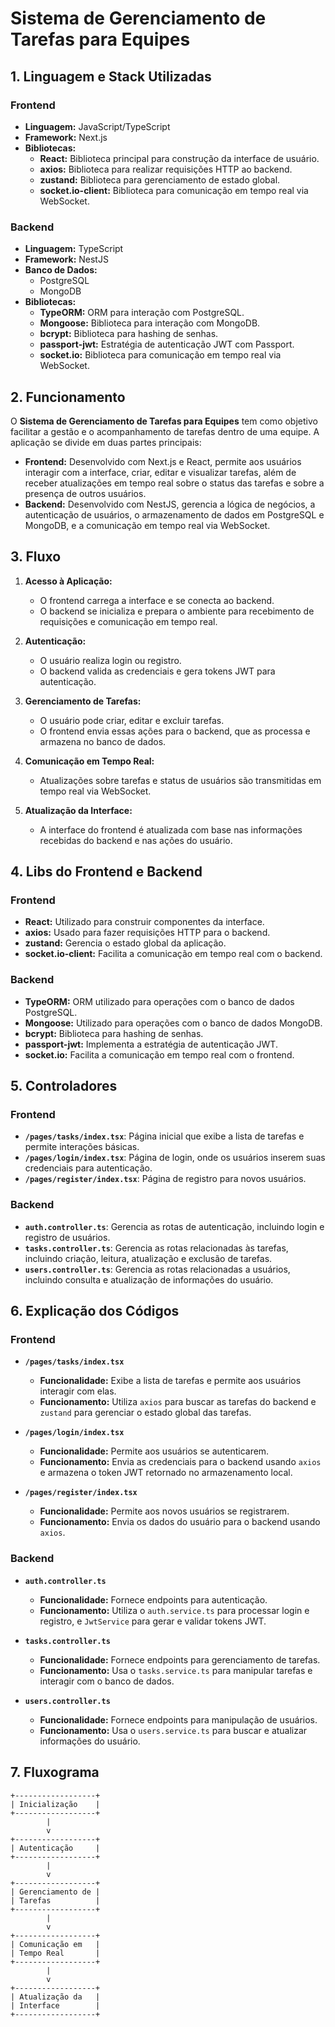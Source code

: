 # Sistema de Gerenciamento de Tarefas para Equipes

## 1. Linguagem e Stack Utilizadas

### Frontend
- **Linguagem:** JavaScript/TypeScript
- **Framework:** Next.js
- **Bibliotecas:**
  - **React:** Biblioteca principal para construção da interface de usuário.
  - **axios:** Biblioteca para realizar requisições HTTP ao backend.
  - **zustand:** Biblioteca para gerenciamento de estado global.
  - **socket.io-client:** Biblioteca para comunicação em tempo real via WebSocket.

### Backend
- **Linguagem:** TypeScript
- **Framework:** NestJS
- **Banco de Dados:**
  - PostgreSQL
  - MongoDB
- **Bibliotecas:**
  - **TypeORM:** ORM para interação com PostgreSQL.
  - **Mongoose:** Biblioteca para interação com MongoDB.
  - **bcrypt:** Biblioteca para hashing de senhas.
  - **passport-jwt:** Estratégia de autenticação JWT com Passport.
  - **socket.io:** Biblioteca para comunicação em tempo real via WebSocket.

## 2. Funcionamento

O **Sistema de Gerenciamento de Tarefas para Equipes** tem como objetivo facilitar a gestão e o acompanhamento de tarefas dentro de uma equipe. A aplicação se divide em duas partes principais:

- **Frontend:** Desenvolvido com Next.js e React, permite aos usuários interagir com a interface, criar, editar e visualizar tarefas, além de receber atualizações em tempo real sobre o status das tarefas e sobre a presença de outros usuários.
- **Backend:** Desenvolvido com NestJS, gerencia a lógica de negócios, a autenticação de usuários, o armazenamento de dados em PostgreSQL e MongoDB, e a comunicação em tempo real via WebSocket.

## 3. Fluxo

1. **Acesso à Aplicação:**
   - O frontend carrega a interface e se conecta ao backend.
   - O backend se inicializa e prepara o ambiente para recebimento de requisições e comunicação em tempo real.

2. **Autenticação:**
   - O usuário realiza login ou registro.
   - O backend valida as credenciais e gera tokens JWT para autenticação.

3. **Gerenciamento de Tarefas:**
   - O usuário pode criar, editar e excluir tarefas.
   - O frontend envia essas ações para o backend, que as processa e armazena no banco de dados.

4. **Comunicação em Tempo Real:**
   - Atualizações sobre tarefas e status de usuários são transmitidas em tempo real via WebSocket.

5. **Atualização da Interface:**
   - A interface do frontend é atualizada com base nas informações recebidas do backend e nas ações do usuário.

## 4. Libs do Frontend e Backend

### Frontend
- **React:** Utilizado para construir componentes da interface.
- **axios:** Usado para fazer requisições HTTP para o backend.
- **zustand:** Gerencia o estado global da aplicação.
- **socket.io-client:** Facilita a comunicação em tempo real com o backend.

### Backend
- **TypeORM:** ORM utilizado para operações com o banco de dados PostgreSQL.
- **Mongoose:** Utilizado para operações com o banco de dados MongoDB.
- **bcrypt:** Biblioteca para hashing de senhas.
- **passport-jwt:** Implementa a estratégia de autenticação JWT.
- **socket.io:** Facilita a comunicação em tempo real com o frontend.

## 5. Controladores

### Frontend
- **`/pages/tasks/index.tsx`**: Página inicial que exibe a lista de tarefas e permite interações básicas.
- **`/pages/login/index.tsx`**: Página de login, onde os usuários inserem suas credenciais para autenticação.
- **`/pages/register/index.tsx`**: Página de registro para novos usuários.

### Backend
- **`auth.controller.ts`**: Gerencia as rotas de autenticação, incluindo login e registro de usuários.
- **`tasks.controller.ts`**: Gerencia as rotas relacionadas às tarefas, incluindo criação, leitura, atualização e exclusão de tarefas.
- **`users.controller.ts`**: Gerencia as rotas relacionadas a usuários, incluindo consulta e atualização de informações do usuário.

## 6. Explicação dos Códigos

### Frontend

- **`/pages/tasks/index.tsx`**
  - **Funcionalidade:** Exibe a lista de tarefas e permite aos usuários interagir com elas.
  - **Funcionamento:** Utiliza `axios` para buscar as tarefas do backend e `zustand` para gerenciar o estado global das tarefas.

- **`/pages/login/index.tsx`**
  - **Funcionalidade:** Permite aos usuários se autenticarem.
  - **Funcionamento:** Envia as credenciais para o backend usando `axios` e armazena o token JWT retornado no armazenamento local.

- **`/pages/register/index.tsx`**
  - **Funcionalidade:** Permite aos novos usuários se registrarem.
  - **Funcionamento:** Envia os dados do usuário para o backend usando `axios`.

### Backend

- **`auth.controller.ts`**
  - **Funcionalidade:** Fornece endpoints para autenticação.
  - **Funcionamento:** Utiliza o `auth.service.ts` para processar login e registro, e `JwtService` para gerar e validar tokens JWT.

- **`tasks.controller.ts`**
  - **Funcionalidade:** Fornece endpoints para gerenciamento de tarefas.
  - **Funcionamento:** Usa o `tasks.service.ts` para manipular tarefas e interagir com o banco de dados.

- **`users.controller.ts`**
  - **Funcionalidade:** Fornece endpoints para manipulação de usuários.
  - **Funcionamento:** Usa o `users.service.ts` para buscar e atualizar informações do usuário.

  
## 7. Fluxograma

```plaintext
+------------------+
| Inicialização    |
+------------------+
        |
        v
+------------------+
| Autenticação     |
+------------------+
        |
        v
+------------------+
| Gerenciamento de |
| Tarefas          |
+------------------+
        |
        v
+------------------+
| Comunicação em   |
| Tempo Real       |
+------------------+
        |
        v
+------------------+
| Atualização da   |
| Interface        |
+------------------+